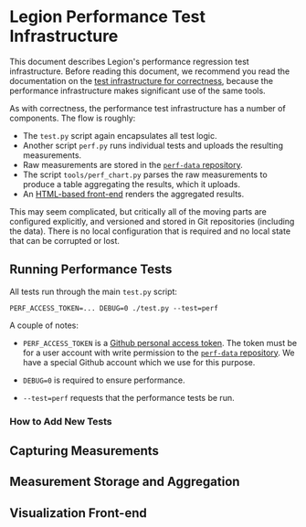 # Legion Performance Test Infrastructure

This document describes Legion's performance regression test
infrastructure. Before reading this document, we recommend you read
the documentation on the [test infrastructure for
correctness](README.test.md), because the performance infrastructure
makes significant use of the same tools.

As with correctness, the performance test infrastructure has a number
of components. The flow is roughly:

  * The `test.py` script again encapsulates all test logic.
  * Another script `perf.py` runs individual tests and uploads the
    resulting measurements.
  * Raw measurements are stored in the
    [`perf-data` repository](https://github.com/StanfordLegion/perf-data).
  * The script `tools/perf_chart.py` parses the raw measurements to
    produce a table aggregating the results, which it uploads.
  * An [HTML-based front-end](https://stanfordlegion.github.io/perf-frontend/perf_chart.html)
    renders the aggregated results.

This may seem complicated, but critically all of the moving parts are
configured explicitly, and versioned and stored in Git repositories
(including the data). There is no local configuration
that is required and no local state that can be corrupted or
lost.

## Running Performance Tests

All tests run through the main `test.py` script:

```
PERF_ACCESS_TOKEN=... DEBUG=0 ./test.py --test=perf
```

A couple of notes:

  * `PERF_ACCESS_TOKEN` is a [Github personal access
    token](https://github.com/settings/tokens). The token must be for
    a user account with write permission to the
    [`perf-data` repository](https://github.com/StanfordLegion/perf-data).
    We have a special Github account which we use for this purpose.

  * `DEBUG=0` is required to ensure performance.

  * `--test=perf` requests that the performance tests be run.

### How to Add New Tests

## Capturing Measurements

## Measurement Storage and Aggregation

## Visualization Front-end
